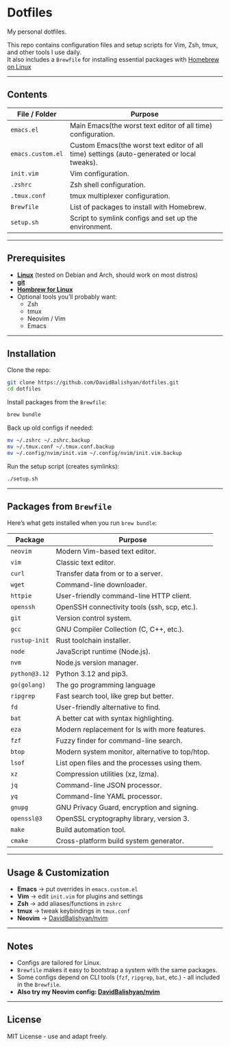 # Dotfiles

My personal dotfiles. 

This repo contains configuration files and setup scripts for Vim, Zsh, tmux, and other tools I use daily.  
It also includes a `Brewfile` for installing essential packages with [Homebrew on Linux](https://brew.sh)

---

## Contents

| File / Folder        | Purpose |
|----------------------|---------|
| `emacs.el`           | Main Emacs(the worst text editor of all time) configuration. |
| `emacs.custom.el`    | Custom Emacs(the worst text editor of all time) settings (auto-generated or local tweaks). |
| `init.vim`           | Vim configuration. |
| `.zshrc`             | Zsh shell configuration. |
| `.tmux.conf`         | tmux multiplexer configuration. |
| `Brewfile`           | List of packages to install with Homebrew. |
| `setup.sh`           | Script to symlink configs and set up the environment. |

---

## Prerequisites

- **[Linux](https://github.com/torvalds/linux)** (tested on Debian and Arch, should work on most distros)  
- **[git](https://github.com/git/git)**  
- **[Hombrew for Linux](https://brew.sh)** 
- Optional tools you’ll probably want:  
  - Zsh  
  - tmux  
  - Neovim / Vim  
  - Emacs  

---

## Installation

Clone the repo:

```bash
git clone https://github.com/DavidBalishyan/dotfiles.git
cd dotfiles
```

Install packages from the `Brewfile`:

```bash
brew bundle 
```

Back up old configs if needed:

```bash
mv ~/.zshrc ~/.zshrc.backup
mv ~/.tmux.conf ~/.tmux.conf.backup
mv ~/.config/nvim/init.vim ~/.config/nvim/init.vim.backup
```

Run the setup script (creates symlinks):

```bash
./setup.sh
```

---

## Packages from `Brewfile`

Here’s what gets installed when you run `brew bundle`:

| Package    | Purpose |
|------------|---------|
| `neovim` | Modern Vim-based text editor. |
| `vim` | Classic text editor. |
| `curl` | Transfer data from or to a server. |
| `wget` | Command-line downloader. |
| `httpie` | User-friendly command-line HTTP client. |
| `openssh` | OpenSSH connectivity tools (ssh, scp, etc.). |
| `git` | Version control system. |
| `gcc` | GNU Compiler Collection (C, C++, etc.). |
| `rustup-init` | Rust toolchain installer. |
| `node` | JavaScript runtime (Node.js). |
| `nvm` | Node.js version manager. |
| `python@3.12` | Python 3.12 and pip3. |
| `go(golang)` | The go programming language |
| `ripgrep` | Fast search tool, like grep but better. |
| `fd` | User-friendly alternative to find. |
| `bat` | A better cat with syntax highlighting. |
| `eza` | Modern replacement for ls with more features. |
| `fzf` | Fuzzy finder for command-line search. |
| `btop` | Modern system monitor, alternative to top/htop. |
| `lsof` | List open files and the processes using them. |
| `xz` | Compression utilities (xz, lzma). |
| `jq` | Command-line JSON processor. |
| `yq` | Command-line YAML processor. |
| `gnupg` | GNU Privacy Guard, encryption and signing. |
| `openssl@3` | OpenSSL cryptography library, version 3. |
| `make` | Build automation tool. |
| `cmake` | Cross-platform build system generator. |

---

## Usage & Customization

- **Emacs** -> put overrides in `emacs.custom.el`  
- **Vim** -> edit `init.vim` for plugins and settings  
- **Zsh** -> add aliases/functions in `zshrc`  
- **tmux** -> tweak keybindings in `tmux.conf`  
- **Neovim** -> [DavidBalishyan/nvim](https://github.com/DavidBalishyan/nvim)
---

## Notes

- Configs are tailored for Linux.  
- `Brewfile` makes it easy to bootstrap a system with the same packages.  
- Some configs depend on CLI tools (`fzf`, `ripgrep`, `bat`, etc.) - all included in the `Brewfile`.  
- **Also try my Neovim config: [DavidBalishyan/nvim](https://github.com/DavidBalishyan/nvim)**

---

## License

MIT License - use and adapt freely.

